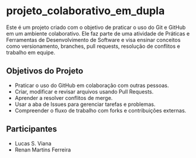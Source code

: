 # projeto_colaborativo_em_dupla

Este é um projeto criado com o objetivo de praticar o uso do Git e GitHub em um ambiente colaborativo. Ele faz parte de uma atividade de Práticas e Ferramentas de Desenvolvimento de Software e visa ensinar conceitos como versionamento, branches, pull requests, resolução de conflitos e trabalho em equipe.

##  Objetivos do Projeto

- Praticar o uso do GitHub em colaboração com outras pessoas.
- Criar, modificar e revisar arquivos usando Pull Requests.
- Aprender a resolver conflitos de merge.
- Usar a aba de Issues para gerenciar tarefas e problemas.
- Compreender o fluxo de trabalho com forks e contribuições externas.

## Participantes 

- Lucas S. Viana
- Renan Martins Ferreira
